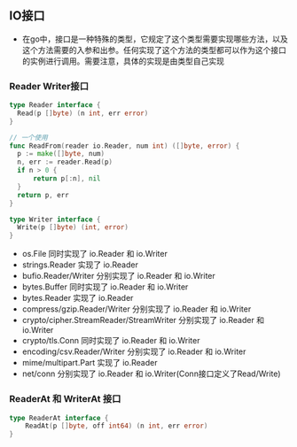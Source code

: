 ## IO接口
* 在go中，接口是一种特殊的类型，它规定了这个类型需要实现哪些方法，以及这个方法需要的入参和出参。任何实现了这个方法的类型都可以作为这个接口的实例进行调用。需要注意，具体的实现是由类型自己实现
### Reader Writer接口
```go
type Reader interface {
  Read(p []byte) (n int, err error)
}

// 一个使用
func ReadFrom(reader io.Reader, num int) ([]byte, error) {
  p := make([]byte, num)
  n, err := reader.Read(p)
  if n > 0 {
      return p[:n], nil
  }
  return p, err
}

type Writer interface {
  Write(p []byte) (int, error)
}
```
* os.File 同时实现了 io.Reader 和 io.Writer
* strings.Reader 实现了 io.Reader
* bufio.Reader/Writer 分别实现了 io.Reader 和 io.Writer
* bytes.Buffer 同时实现了 io.Reader 和 io.Writer
* bytes.Reader 实现了 io.Reader
* compress/gzip.Reader/Writer 分别实现了 io.Reader 和 io.Writer
* crypto/cipher.StreamReader/StreamWriter 分别实现了 io.Reader 和 io.Writer
* crypto/tls.Conn 同时实现了 io.Reader 和 io.Writer
* encoding/csv.Reader/Writer 分别实现了 io.Reader 和 io.Writer
* mime/multipart.Part 实现了 io.Reader
* net/conn 分别实现了 io.Reader 和 io.Writer(Conn接口定义了Read/Write)

### ReaderAt 和 WriterAt 接口
```go
type ReaderAt interface {
    ReadAt(p []byte, off int64) (n int, err error)
}
```